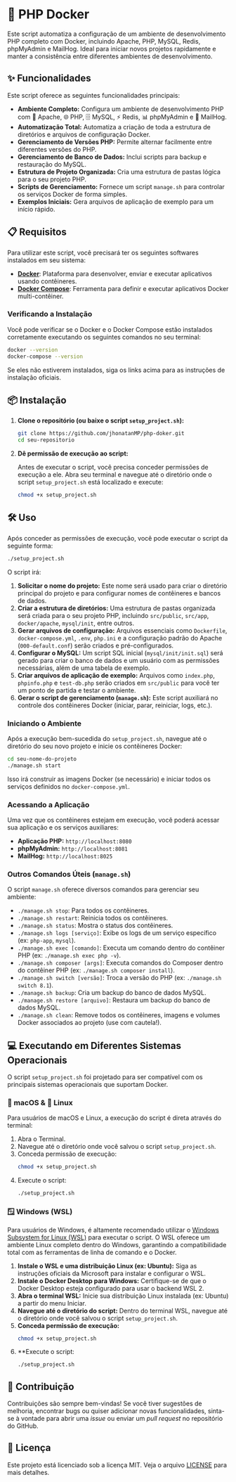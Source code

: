 # 🚀 PHP Docker

Este script automatiza a configuração de um ambiente de desenvolvimento PHP completo com Docker, incluindo Apache, PHP, MySQL, Redis, phpMyAdmin e MailHog. Ideal para iniciar novos projetos rapidamente e manter a consistência entre diferentes ambientes de desenvolvimento.

## ✨ Funcionalidades

Este script oferece as seguintes funcionalidades principais:

*   **Ambiente Completo:** Configura um ambiente de desenvolvimento PHP com 🐘 Apache, 🌐 PHP, 🗄️ MySQL, ⚡ Redis, 📊 phpMyAdmin e 📧 MailHog.
*   **Automatização Total:** Automatiza a criação de toda a estrutura de diretórios e arquivos de configuração Docker.
*   **Gerenciamento de Versões PHP:** Permite alternar facilmente entre diferentes versões do PHP.
*   **Gerenciamento de Banco de Dados:** Inclui scripts para backup e restauração do MySQL.
*   **Estrutura de Projeto Organizada:** Cria uma estrutura de pastas lógica para o seu projeto PHP.
*   **Scripts de Gerenciamento:** Fornece um script `manage.sh` para controlar os serviços Docker de forma simples.
*   **Exemplos Iniciais:** Gera arquivos de aplicação de exemplo para um início rápido.

## 📋 Requisitos

Para utilizar este script, você precisará ter os seguintes softwares instalados em seu sistema:

*   **[Docker](https://www.docker.com/get-started/)**: Plataforma para desenvolver, enviar e executar aplicativos usando contêineres.
*   **[Docker Compose](https://docs.docker.com/compose/install/)**: Ferramenta para definir e executar aplicativos Docker multi-contêiner.

### Verificando a Instalação

Você pode verificar se o Docker e o Docker Compose estão instalados corretamente executando os seguintes comandos no seu terminal:

```bash
docker --version
docker-compose --version
```

Se eles não estiverem instalados, siga os links acima para as instruções de instalação oficiais.

## 📦 Instalação

1.  **Clone o repositório (ou baixe o script `setup_project.sh`):**

    ```bash
    git clone https://github.com/jhonatanMP/php-doker.git
    cd seu-repositorio
    ```

2.  **Dê permissão de execução ao script:**

    Antes de executar o script, você precisa conceder permissões de execução a ele. Abra seu terminal e navegue até o diretório onde o script `setup_project.sh` está localizado e execute:

    ```bash
    chmod +x setup_project.sh
    ```

## 🛠️ Uso

Após conceder as permissões de execução, você pode executar o script da seguinte forma:

```bash
./setup_project.sh
```

O script irá:

1.  **Solicitar o nome do projeto:** Este nome será usado para criar o diretório principal do projeto e para configurar nomes de contêineres e bancos de dados.
2.  **Criar a estrutura de diretórios:** Uma estrutura de pastas organizada será criada para o seu projeto PHP, incluindo `src/public`, `src/app`, `docker/apache`, `mysql/init`, entre outros.
3.  **Gerar arquivos de configuração:** Arquivos essenciais como `Dockerfile`, `docker-compose.yml`, `.env`, `php.ini` e a configuração padrão do Apache (`000-default.conf`) serão criados e pré-configurados.
4.  **Configurar o MySQL:** Um script SQL inicial (`mysql/init/init.sql`) será gerado para criar o banco de dados e um usuário com as permissões necessárias, além de uma tabela de exemplo.
5.  **Criar arquivos de aplicação de exemplo:** Arquivos como `index.php`, `phpinfo.php` e `test-db.php` serão criados em `src/public` para você ter um ponto de partida e testar o ambiente.
6.  **Gerar o script de gerenciamento (`manage.sh`):** Este script auxiliará no controle dos contêineres Docker (iniciar, parar, reiniciar, logs, etc.).

### Iniciando o Ambiente

Após a execução bem-sucedida do `setup_project.sh`, navegue até o diretório do seu novo projeto e inicie os contêineres Docker:

```bash
cd seu-nome-do-projeto
./manage.sh start
```

Isso irá construir as imagens Docker (se necessário) e iniciar todos os serviços definidos no `docker-compose.yml`.

### Acessando a Aplicação

Uma vez que os contêineres estejam em execução, você poderá acessar sua aplicação e os serviços auxiliares:

*   **Aplicação PHP:** `http://localhost:8080`
*   **phpMyAdmin:** `http://localhost:8081`
*   **MailHog:** `http://localhost:8025`

### Outros Comandos Úteis (`manage.sh`)

O script `manage.sh` oferece diversos comandos para gerenciar seu ambiente:

*   `./manage.sh stop`: Para todos os contêineres.
*   `./manage.sh restart`: Reinicia todos os contêineres.
*   `./manage.sh status`: Mostra o status dos contêineres.
*   `./manage.sh logs [serviço]`: Exibe os logs de um serviço específico (ex: `php-app`, `mysql`).
*   `./manage.sh exec [comando]`: Executa um comando dentro do contêiner PHP (ex: `./manage.sh exec php -v`).
*   `./manage.sh composer [args]`: Executa comandos do Composer dentro do contêiner PHP (ex: `./manage.sh composer install`).
*   `./manage.sh switch [versão]`: Troca a versão do PHP (ex: `./manage.sh switch 8.1`).
*   `./manage.sh backup`: Cria um backup do banco de dados MySQL.
*   `./manage.sh restore [arquivo]`: Restaura um backup do banco de dados MySQL.
*   `./manage.sh clean`: Remove todos os contêineres, imagens e volumes Docker associados ao projeto (use com cautela!).

## 💻 Executando em Diferentes Sistemas Operacionais

O script `setup_project.sh` foi projetado para ser compatível com os principais sistemas operacionais que suportam Docker.

### 🍎 macOS & 🐧 Linux

Para usuários de macOS e Linux, a execução do script é direta através do terminal:

1.  Abra o Terminal.
2.  Navegue até o diretório onde você salvou o script `setup_project.sh`.
3.  Conceda permissão de execução:
    ```bash
    chmod +x setup_project.sh
    ```
4.  Execute o script:
    ```bash
    ./setup_project.sh
    ```

### 🪟 Windows (WSL)

Para usuários de Windows, é altamente recomendado utilizar o [Windows Subsystem for Linux (WSL)](https://docs.microsoft.com/pt-br/windows/wsl/) para executar o script. O WSL oferece um ambiente Linux completo dentro do Windows, garantindo a compatibilidade total com as ferramentas de linha de comando e o Docker.

1.  **Instale o WSL e uma distribuição Linux (ex: Ubuntu):** Siga as instruções oficiais da Microsoft para instalar e configurar o WSL.
2.  **Instale o Docker Desktop para Windows:** Certifique-se de que o Docker Desktop esteja configurado para usar o backend WSL 2.
3.  **Abra o terminal WSL:** Inicie sua distribuição Linux instalada (ex: Ubuntu) a partir do menu Iniciar.
4.  **Navegue até o diretório do script:** Dentro do terminal WSL, navegue até o diretório onde você salvou o script `setup_project.sh`.
5.  **Conceda permissão de execução:**
    ```bash
    chmod +x setup_project.sh
    ```
6.  **Execute o script:
    ```bash
    ./setup_project.sh
    ```

## 🤝 Contribuição

Contribuições são sempre bem-vindas! Se você tiver sugestões de melhoria, encontrar bugs ou quiser adicionar novas funcionalidades, sinta-se à vontade para abrir uma *issue* ou enviar um *pull request* no repositório do GitHub.

## 📄 Licença

Este projeto está licenciado sob a licença MIT. Veja o arquivo [LICENSE](LICENSE) para mais detalhes.



